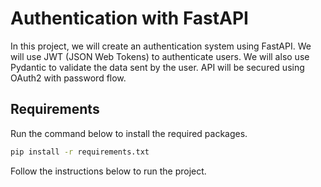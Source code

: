 # Authentication with FastAPI

In this project, we will create an authentication system using FastAPI. We will use JWT (JSON Web Tokens) to authenticate users. We will also use Pydantic to validate the data sent by the user. API will be secured using OAuth2 with password flow.

## Requirements

Run the command below to install the required packages.

```bash
pip install -r requirements.txt
```

Follow the instructions below to run the project.
